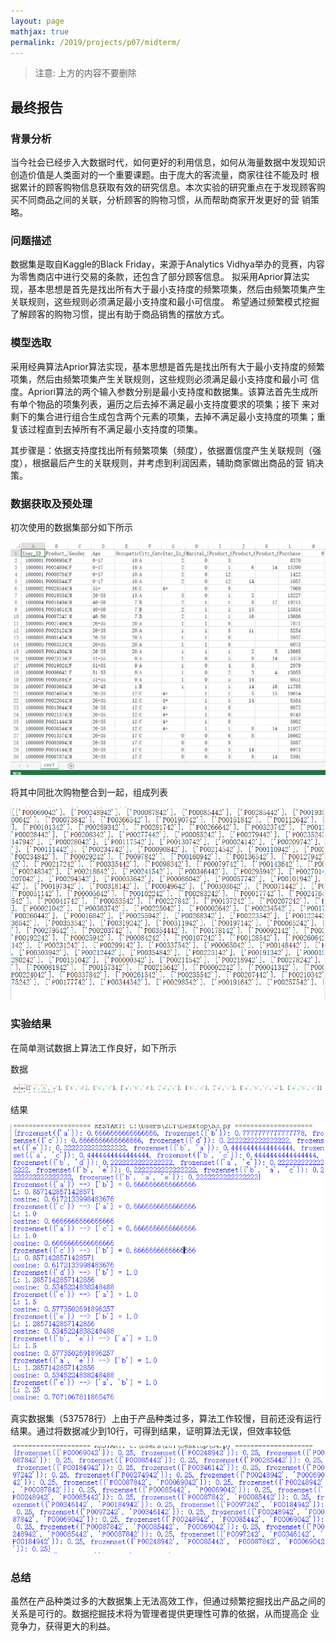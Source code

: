 ```yaml
---
layout: page
mathjax: true
permalink: /2019/projects/p07/midterm/
---
```


> 注意: 上方的内容不要删除

## 最终报告 

### 背景分析

当今社会已经步入大数据时代，如何更好的利用信息，如何从海量数据中发现知识创造价值是人类面对的一个重要课题。由于庞大的客流量，商家往往不能及时
根据累计的顾客购物信息获取有效的研究信息。本次实验的研究重点在于发现顾客购买不同商品之间的关联，分析顾客的购物习惯，从而帮助商家开发更好的营
销策略。

### 问题描述

数据集是取自Kaggle的Black Friday，来源于Analytics Vidhya举办的竞赛，内容为零售商店中进行交易的条款，还包含了部分顾客信息。
拟采用Aprior算法实现，基本思想是首先是找出所有大于最小支持度的频繁项集，然后由频繁项集产生关联规则，这些规则必须满足最小支持度和最小可信度。
希望通过频繁模式挖掘了解顾客的购物习惯，提出有助于商品销售的摆放方式。

### 模型选取

采用经典算法Aprior算法实现，基本思想是首先是找出所有大于最小支持度的频繁项集，然后由频繁项集产生关联规则，这些规则必须满足最小支持度和最小可
信度。Apriori算法的两个输入参数分别是最小支持度和数据集。该算法首先生成所有单个物品的项集列表，遍历之后去掉不满足最小支持度要求的项集；接下
来对剩下的集合进行组合生成包含两个元素的项集，去掉不满足最小支持度的项集；重复该过程直到去掉所有不满足最小支持度的项集。

其步骤是：依据支持度找出所有频繁项集（频度），依据置信度产生关联规则（强度），根据最后产生的关联规则，并考虑到利润因素，辅助商家做出商品的营
销决策。

### 数据获取及预处理

初次使用的数据集部分如下所示

![ex2data](https://github.com/zhangcongyao/bitdm.github.io/blob/master/2019/projects/P07/image/ex2data.PNG)

将其中同批次购物整合到一起，组成列表

![ex2result](https://github.com/zhangcongyao/bitdm.github.io/blob/master/2019/projects/P07/image/ex2result.PNG)

### 实验结果

在简单测试数据上算法工作良好，如下所示

数据

![ex1data](https://github.com/zhangcongyao/bitdm.github.io/blob/master/2019/projects/P07/image/ex1data.PNG)

结果

![ex1result](https://github.com/zhangcongyao/bitdm.github.io/blob/master/2019/projects/P07/image/ex1result.PNG)

真实数据集（537578行）上由于产品种类过多，算法工作较慢，目前还没有运行结果。通过将数据减少到10行，可得到结果，证明算法无误，但效率较低

![ex3result](https://github.com/zhangcongyao/bitdm.github.io/blob/master/2019/projects/P07/image/ex3result.PNG)

### 总结

虽然在产品种类过多的大数据集上无法高效工作，但通过频繁挖掘找出产品之间的关系是可行的。数据挖掘技术将为管理者提供更理性可靠的依据，从而提高企
业竞争力，获得更大的利益。
